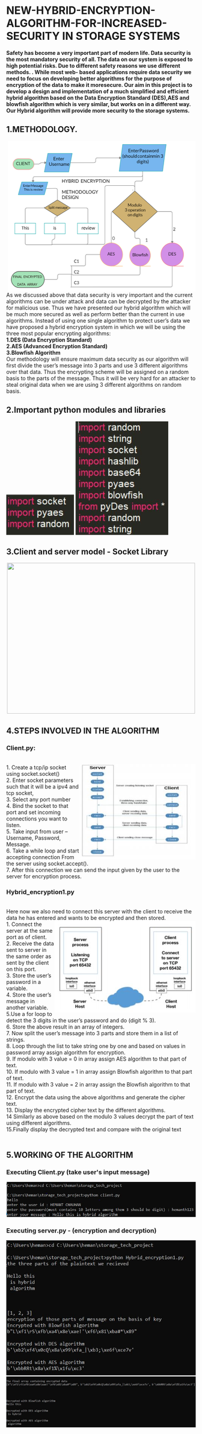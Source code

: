  # NEW-HYBRID-ENCRYPTION-ALGORITHM-FOR-INCREASED-SECURITY IN STORAGE SYSTEMS

<p align = "left"><b>Safety has become a very important part of modern life. Data security is the most mandatory security of all. The data on our system is exposed to high potential risks. Due to different safety reasons we use different methods. . While most web- based applications require data security we need to focus on developing better algorithms for the purpose of encryption of the data to make it moresecure. Our aim in this project is to develop a design and implementation of a much simplified and efficient hybrid algorithm based on the Data Encryption Standard (DES),AES and blowfish algorithm which is very similar, but works on in a different way. Our Hybrid algorithm will provide more security to the storage systems.
 </b></p>
 
 
 ## 1.METHODOLOGY.
 <img src = "https://github.com/Hemant1704/NEW-HYBRID-ENCRYPTION-ALGORITHM-FOR-INCREASED-SECURITY/blob/main/images/flow.png" height = 400px width = 500px align = "right"></img>
 
As we discussed above that data security is very important and the current algorithms can be under attack and data can be decrypted by the attacker for malicious use. Thus we have presented our hybrid algorithm which will be much more secured as well as perform better than the current in use algorithms. Instead of using one single algorithm to protect user’s data we have proposed a hybrid encryption system in which we will be using the three most popular encrypting algorithms:<br>
<b>1.DES (Data Encryption Standard)<br>
2.AES (Advanced Encryption Standard)<br>
3.Blowfish Algorithm</b><br>
Our methodology will ensure maximum data security as our algorithm will first divide the user’s message into 3 parts and use 3 different algorithms over that data. Thus the encrypting scheme will be assigned on a random basis to the parts of the message. Thus it will be very hard for an attacker to steal original data when we are using 3 different algorithms on random basis.



## 2.Important python modules and libraries
<img src = "https://github.com/Hemant1704/NEW-HYBRID-ENCRYPTION-ALGORITHM-FOR-INCREASED-SECURITY/blob/main/images/client_modules.JPG">
<img src = "https://github.com/Hemant1704/NEW-HYBRID-ENCRYPTION-ALGORITHM-FOR-INCREASED-SECURITY/blob/main/images/server_modules.JPG">



## 3.Client and server model - Socket Library

<p align = "center"><img src = "https://www.tutorialspoint.com/unix_sockets/images/socket_client_server.gif" height = 400px width = 500px></p>


## 4.STEPS INVOLVED IN THE ALGORITHM

### Client.py:
<br>
<img src = "https://github.com/Hemant1704/NEW-HYBRID-ENCRYPTION-ALGORITHM-FOR-INCREASED-SECURITY/blob/main/images/SERVERIMAGE.JPG" align = "right">
1. Create a tcp/ip socket using socket.socket()
<br>
2. Enter socket parameters such that it will be a ipv4
and tcp socket,
<br>
3. Select any port number
<br>
4. Bind the socket to that port and set incoming
connections you want to listen.
<br>
5. Take input from user – Username, Password,
Message.
<br>
6. Take a while loop and start accepting connection
From the server using socket.accept().
<br>
7. After this connection we can send the input given
by the user to the server for encryption process.

### Hybrid_encryption1.py
<br>
Here now we also need to connect this server with the client to receive the data he has entered and wants to be encrypted and then stored.
<br>
<img src = "https://github.com/Hemant1704/NEW-HYBRID-ENCRYPTION-ALGORITHM-FOR-INCREASED-SECURITY/blob/main/images/TRANSFER.JPG" align = "right">
1. Connect the server at the same port as of client.
<br>
2. Receive the data sent to server in the same order
as sent by the client on this port.
<br>
3. Store the user’s password in a variable.
<br>
4. Store the user’s message in another variable.
<br>
5.Use a for loop to detect the 3 digits in the user’s
password and do (digit % 3).
<br>
6. Store the above result in an array of integers.
<br>
7. Now split the user’s message into 3 parts and
store them in a list of strings.
<br>
8. Loop through the list to take string one by one and
based on values in password array assign algorithm
for encryption.
<br>
9. If modulo with 3 value = 0 in array assign AES
algorithm to that part of text.
<br>
10. If modulo with 3 value = 1 in array assign
Blowfish algorithm to that part of text.
<br>
11. If modulo with 3 value = 2 in array assign the
Blowfish algorithm to that part of text.
<br>
12. Encrypt the data using the above algorithms and
generate the cipher text.
<br>
13. Display the encrypted cipher text by the
different algorithms.
<br>
14 Similarly as above based on the modulo 3 values
decrypt the part of text using different algorithms.
<br>
15.Finally display the decrypted text and compare
with the original text
<br>
<br>

## 5.WORKING OF THE ALGORITHM

### Executing Client.py (take user's input message)
<img src="https://github.com/Hemant1704/NEW-HYBRID-ENCRYPTION-ALGORITHM-FOR-INCREASED-SECURITY/blob/main/images/client.JPG">

### Executing server.py - (encryption and decryption)
<img src="https://github.com/Hemant1704/NEW-HYBRID-ENCRYPTION-ALGORITHM-FOR-INCREASED-SECURITY/blob/main/images/server.JPG">
<img src = "https://github.com/Hemant1704/NEW-HYBRID-ENCRYPTION-ALGORITHM-FOR-INCREASED-SECURITY/blob/main/images/decrypted.JPG">
